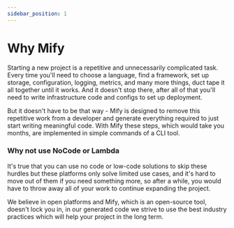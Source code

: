 ```yaml
---
sidebar_position: 1
---
```


# Why Mify

Starting a new project is a repetitive and unnecessarily complicated task.
Every time you'll need to choose a language, find a framework, set up storage,
configuration, logging, metrics, and many more things, duct tape it all
together until it works. And it doesn't stop there, after all of that
you'll need to write infrastructure code and configs to set up deployment.

But it doesn't have to be that way - Mify is designed to remove this repetitive
work from a developer and generate everything required to just start writing
meaningful code. With Mify these steps, which would take you months, are
implemented in simple commands of a CLI tool.

### Why not use NoCode or Lambda

It's true that you can use no code or low-code solutions to skip these hurdles
but these platforms only solve limited use cases, and it's hard to move out of
them if you need something more, so after a while, you would have to throw away
all of your work to continue expanding the project.

We believe in open platforms and Mify, which is an open-source tool, doesn't
lock you in, in our generated code we strive to use the best industry practices
which will help your project in the long term.
